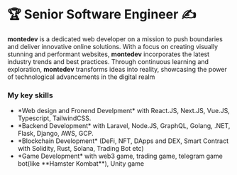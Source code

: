 <h1 align="left">
    🏆 Senior Software Engineer ✍
</h1>

  **montedev** is a dedicated web developer on a mission to push boundaries and deliver innovative online solutions. With a focus on creating visually stunning and performant websites, **montedev** incorporates the latest industry trends and best practices. Through continuous learning and exploration, **montedev** transforms ideas into reality, showcasing the power of technological advancements in the digital realm

<h3> My key skills</h3>
      <ul>
        <li>*Web design and Fronend Develpment* with React.JS, Next.JS, Vue.JS, Typescript, TailwindCSS.</li>
        <li>*Backend Development* with Laravel, Node.JS, GraphQL, Golang, .NET, Flask, Django, AWS, GCP.</li>
        <li>*Blockchain Development* (DeFi, NFT, DApps and DEX, Smart Contract with Solidity, Rust, Solana, Trading Bot etc)</li>
        <li>*Game Development* with web3 game, trading game, telegram game bot(like **Hamster Kombat**), Unity game </li>
      </ul>

